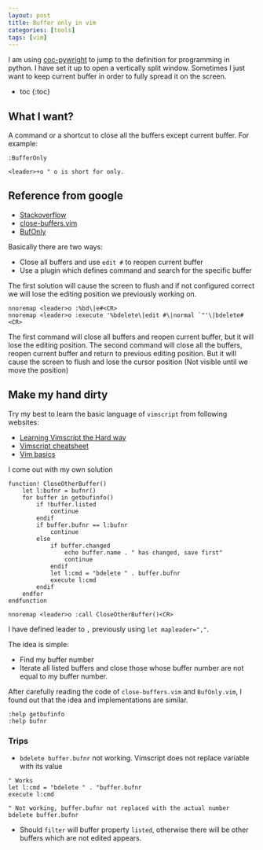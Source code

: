 ```yaml
---
layout: post
title: Buffer only in vim
categories: [tools]
tags: [vim]
---
```


I am using [coc-pywright](https://github.com/fannheyward/coc-pyright) to jump to
the definition for programming in python. I have set it up to open a vertically split
window. Sometimes I just want to keep current buffer in order to fully spread it
on the screen.

+ toc
{:toc}

## What I want?

A command or a shortcut to close all the buffers except current buffer. For example:

```vimscript
:BufferOnly

<leader>+o " o is short for only.
```

## Reference from google

+ [Stackoverflow](https://stackoverflow.com/questions/4545275/vim-close-all-buffers-but-this-one/71559367#71559367)
+ [close-buffers.vim](https://github.com/Asheq/close-buffers.vim/blob/master/plugin/close-buffers.vim)
+ [BufOnly](https://github.com/vim-scripts/BufOnly.vim/blob/master/plugin/BufOnly.vim)

Basically there are two ways:

+ Close all buffers and use `edit #` to reopen current buffer
+ Use a plugin which defines command and search for the specific buffer

The first solution will cause the screen to flush and if not configured correct we
will lose the editing position we previously working on.

```vimscript
nnoremap <leader>o :%bd\|e#<CR>
nnoremap <leader>o :execute '%bdelete\|edit #\|normal `"'\|bdelete#<CR>
```

The first command will close all buffers and reopen current buffer, but it will lose the
editing position. The second command will close all the buffers, reopen current buffer
and return to previous editing position. But it wlll cause the screen to flush and lose the
cursor position (Not visible until we move the position)

## Make my hand dirty

Try my best to learn the basic language of `vimscript` from following websites:

+ [Learning Vimscript the Hard way](https://learnvimscriptthehardway.stevelosh.com)
+ [Vimscript cheatsheet](https://devhints.io/vimscript)
+ [Vim basics](https://learnvim.irian.to/vimscript/vimscript-conditionals-and-loops)

I come out with my own solution

```vimscript
function! CloseOtherBuffer()
    let l:bufnr = bufnr()
    for buffer in getbufinfo()
        if !buffer.listed
            continue
        endif
        if buffer.bufnr == l:bufnr
            continue
        else
            if buffer.changed
                echo buffer.name . " has changed, save first"
                continue
            endif
            let l:cmd = "bdelete " . buffer.bufnr
            execute l:cmd
        endif
    endfor
endfunction

nnoremap <leader>o :call CloseOtherBuffer()<CR>
```

I have defined leader to `,` previously using `let mapleader=","`.

The idea is simple:

+ Find my buffer number
+ Iterate all listed buffers and close those whose buffer number are not equal to my
buffer number.

After carefully reading the code of `close-buffers.vim` and `BufOnly.vim`, I found out
that the idea and implementations are similar.

```vimscript
:help getbufinfo
:help bufnr
```

### Trips

+ `bdelete buffer.bufnr` not working. Vimscript does not replace variable
with its value

```vimscript
" Works
let l:cmd = "bdelete " . "buffer.bufnr
execute l:cmd

" Not working, buffer.bufnr not replaced with the actual number
bdelete buffer.bufnr
```

+ Should `filter` will buffer property `listed`, otherwise there will be other buffers
which are not edited appears.
